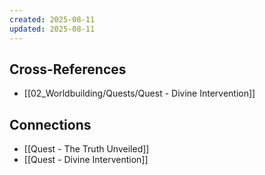 ```yaml
---
created: 2025-08-11
updated: 2025-08-11
---
```




## Cross-References

- [[02_Worldbuilding/Quests/Quest - Divine Intervention]]


## Connections

- [[Quest - The Truth Unveiled]]
- [[Quest - Divine Intervention]]
